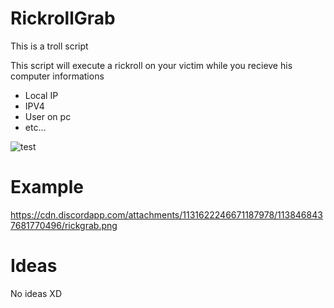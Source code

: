 # RickrollGrab
This is a troll script

This script will execute a rickroll on your victim while you recieve his computer informations
- Local IP
- IPV4
- User on pc
- etc...

![test](https://user-images.githubusercontent.com/109004138/216724514-2c97a7b3-6298-4180-973d-4b7545d8bd5a.png)

# Example
https://cdn.discordapp.com/attachments/1131622246671187978/1138468437681770496/rickgrab.png

# Ideas
No ideas XD


